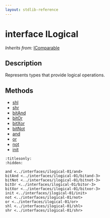```yaml
---
layout: stdlib-reference
---
```


# interface ILogical

*Inherits from:* [IComparable](../icomparable-01/index.html)

## Description

Represents types that provide logical operations.


## Methods

* [shl](shl.html)
* [shr](shr.html)
* [bitAnd](bitand-3.html)
* [bitOr](bitor-3.html)
* [bitXor](bitxor-3.html)
* [bitNot](bitnot-3.html)
* [and](and.html)
* [or](or.html)
* [not](not.html)
* [init](init.html)


```{toctree}
:titlesonly:
:hidden:

and <../interfaces/ilogical-01/and>
bitAnd <../interfaces/ilogical-01/bitand-3>
bitNot <../interfaces/ilogical-01/bitnot-3>
bitOr <../interfaces/ilogical-01/bitor-3>
bitXor <../interfaces/ilogical-01/bitxor-3>
init <../interfaces/ilogical-01/init>
not <../interfaces/ilogical-01/not>
or <../interfaces/ilogical-01/or>
shl <../interfaces/ilogical-01/shl>
shr <../interfaces/ilogical-01/shr>
```
